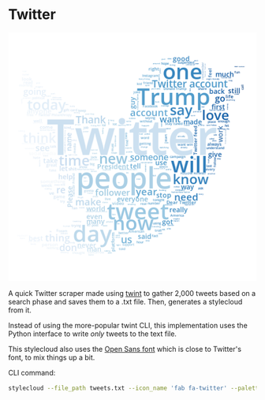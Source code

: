 # Twitter

![](stylecloud.png)

A quick Twitter scraper made using [twint](https://github.com/twintproject/twint) to gather 2,000 tweets based on a search phase and saves them to a .txt file. Then, generates a stylecloud from it.

Instead of using the more-popular twint CLI, this implementation uses the Python interface to write *only* tweets to the text file.

This stylecloud also uses the [Open Sans font](https://fonts.google.com/specimen/Open+Sans) which is close to Twitter's font, to mix things up a bit.

CLI command:

```sh
stylecloud --file_path tweets.txt --icon_name 'fab fa-twitter' --palette colorbrewer.sequential.Blues_9 --gradient horizontal --font_path OpenSans-SemiBold.ttf
```